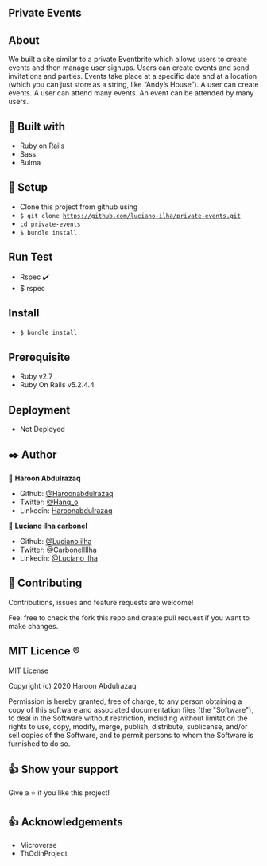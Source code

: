  ## Private Events  

## About <a name = "About"></a>
 We built a site similar to a private Eventbrite which allows users to create events and then manage user signups. Users can create events and send invitations and parties. Events take place at a specific date and at a location (which you can just store as a string, like “Andy’s House”).
A user can create events. A user can attend many events. An event can be attended by many users.

## 🔧 Built with<a name = "with"></a>

- Ruby on Rails
- Sass
- Bulma

## 🔨 Setup    <a name = "setup"></a>
- Clone this project from github using
- <code>$ git clone https://github.com/luciano-ilha/private-events.git</code>
- <code>cd private-events</code>
- <code>$ bundle install</code>

## Run Test <a name = "Testing"></a>

- Rspec :heavy_check_mark:
- $ rspec


## Install

- <code>$ bundle install</code>

## Prerequisite

- Ruby v2.7
- Ruby On Rails v5.2.4.4

## Deployment

- Not Deployed

## ✒️ Author <a name = "author"></a>

👤 **Haroon Abdulrazaq**

- Github: [@Haroonabdulrazaq](https://github.com/Haroonabdulrazaq)
- Twitter: [@Hanq_o](https://twitter.com/Hanq_o)
- Linkedin: [Haroonabdulrazaq](https://www.linkedin.com/in/haroon-abdulrazaq/)


👤 **Luciano ilha carbonel**

- Github: [@Luciano ilha](https://github.com/luciano-ilha)
- Twitter: [@CarbonellIlha](https://twitter.com/CarbonellIlha )
- Linkedin: [@Luciano ilha](hhttps://www.linkedin.com/in/luciano-carbonell-188115a0/)

## 🤝 Contributing

Contributions, issues and feature requests are welcome!

Feel free to check the fork this repo and create pull request if you want to make changes.


## MIT Licence <a name = "licence"></a>  :registered:

MIT License

Copyright (c) 2020 Haroon Abdulrazaq

Permission is hereby granted, free of charge, to any person obtaining a copy
of this software and associated documentation files (the "Software"), to deal
in the Software without restriction, including without limitation the rights
to use, copy, modify, merge, publish, distribute, sublicense, and/or sell
copies of the Software, and to permit persons to whom the Software is
furnished to do so.

## 👍 Show your support

Give a ⭐️ if you like this project!

## :thumbsup: Acknowledgements
- Microverse  
- ThOdinProject 
 